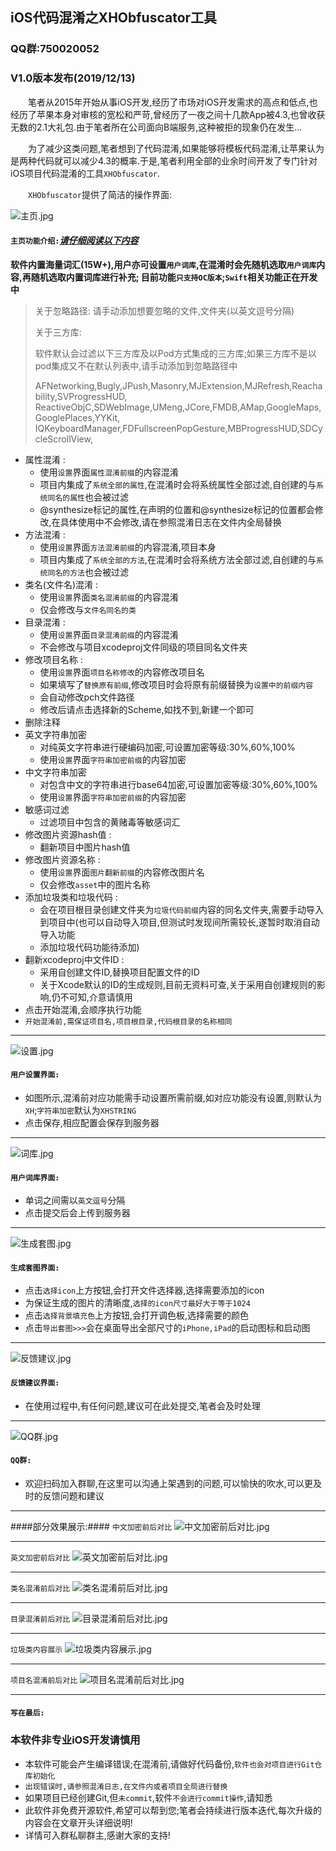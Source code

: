 ## iOS代码混淆之XHObfuscator工具
### QQ群:750020052
### V1.0版本发布(2019/12/13)

&ensp;&ensp;&ensp;&ensp;笔者从2015年开始从事iOS开发,经历了市场对iOS开发需求的高点和低点,也经历了苹果本身对审核的宽松和严苛,曾经历了一夜之间十几款App被4.3,也曾收获无数的2.1大礼包.由于笔者所在公司面向B端服务,这种被拒的现象仍在发生...

&ensp;&ensp;&ensp;&ensp;为了减少这类问题,笔者想到了代码混淆,如果能够将模板代码混淆,让苹果认为是两种代码就可以减少4.3的概率.于是,笔者利用全部的业余时间开发了专门针对iOS项目代码混淆的工具```XHObfuscator```.

&ensp;&ensp;&ensp;&ensp;```XHObfuscator```提供了简洁的操作界面:

![主页.jpg](https://upload-images.jianshu.io/upload_images/20083069-093e9d56daed1731.jpg?imageMogr2/auto-orient/strip%7CimageView2/2/w/1240)

#### ```主页功能介绍:```***[请仔细阅读以下内容]()***
**软件内置海量词汇(15W+),用户亦可设置```用户词库```,在混淆时会先随机选取```用户词库```内容,再随机选取内置词库进行补充;
目前功能```只支持OC版本```;```Swift```相关功能正在开发中**

>关于忽略路径: 请手动添加想要忽略的文件,文件夹(以英文逗号分隔)
>
>关于三方库: 
>
>软件默认会过滤以下三方库及以Pod方式集成的三方库;如果三方库不是以pod集成又不在默认列表中,请手动添加到忽略路径中
>
>AFNetworking,Bugly,JPush,Masonry,MJExtension,MJRefresh,Reachability,SVProgressHUD,
>ReactiveObjC,SDWebImage,UMeng,JCore,FMDB,AMap,GoogleMaps,GooglePlaces,YYKit,
>IQKeyboardManager,FDFullscreenPopGesture,MBProgressHUD,SDCycleScrollView,


* 属性混淆 :
	* 使用```设置```界面```属性混淆前缀```的内容混淆
	* 项目内集成了```系统全部的属性```,在混淆时会将系统属性全部过滤,自创建的与```系统同名的属性```也会被过滤
	* @synthesize标记的属性,在声明的位置和@synthesize标记的位置都会修改,在具体使用中不会修改,请在参照混淆日志在文件内全局替换
* 方法混淆 :
	* 使用```设置```界面```方法混淆前缀```的内容混淆,项目本身
	* 项目内集成了```系统全部的方法```,在混淆时会将系统方法全部过滤,自创建的与```系统同名的方法```也会被过滤
* 类名(文件名)混淆 :
	* 使用```设置```界面```类名混淆前缀```的内容混淆
	* 仅会修改与```文件名同名的类```
* 目录混淆 :
	* 使用```设置```界面```目录混淆前缀```的内容混淆
	* 不会修改与项目xcodeproj文件同级的项目同名文件夹
* 修改项目名称 :
	* 使用```设置```界面```项目名称修改```的内容修改项目名
	* 如果填写了```替换原有前缀```,修改项目时会将原有前缀替换为```设置中的前缀内容```
	* 会自动修改pch文件路径
	* 修改后请点击选择新的Scheme,如找不到,新建一个即可
* 删除注释
* 英文字符串加密
	* 对纯英文字符串进行硬编码加密,可设置加密等级:30%,60%,100%
	* 使用```设置```界面```字符串加密前缀```的内容加密
* 中文字符串加密
	* 对包含中文的字符串进行base64加密,可设置加密等级:30%,60%,100%
	* 使用```设置```界面```字符串加密前缀```的内容加密
* 敏感词过滤
	* 过滤项目中包含的黄赌毒等敏感词汇
* 修改图片资源hash值 : 
	* 翻新项目中图片hash值
* 修改图片资源名称 :
	* 使用```设置```界面```图片翻新前缀```的内容修改图片名
	* 仅会修改```asset```中的图片名称
* 添加垃圾类和垃圾代码 :
	* 会在项目根目录创建文件夹为```垃圾代码前缀```内容的同名文件夹,需要手动导入到项目中(也可以自动导入项目,但测试时发现间所需较长,遂暂时取消自动导入功能
	* 添加垃圾代码功能待添加)
* 翻新xcodeproj中文件ID :
	* 采用自创建文件ID,替换项目配置文件的ID
	* 关于Xcode默认的ID的生成规则,目前无资料可查,关于采用自创建规则的影响,仍不可知,介意请慎用
* 点击开始混淆,会顺序执行功能
* ```开始混淆前,需保证项目名,项目根目录,代码根目录的名称相同```
___

![设置.jpg](https://imgconvert.csdnimg.cn/aHR0cHM6Ly91cGxvYWQtaW1hZ2VzLmppYW5zaHUuaW8vdXBsb2FkX2ltYWdlcy8yMDA4MzA2OS03NDRmN2YyNDNlMmZiNzA1LmpwZw?x-oss-process=image/format,png)
#### ```用户设置界面:```
* 如图所示,混淆前对应功能需手动设置所需前缀,如对应功能没有设置,则默认为```XH```;```字符串加密```默认为```XHSTRING```
* 点击保存,相应配置会保存到服务器

___
![词库.jpg](https://imgconvert.csdnimg.cn/aHR0cHM6Ly91cGxvYWQtaW1hZ2VzLmppYW5zaHUuaW8vdXBsb2FkX2ltYWdlcy8yMDA4MzA2OS1kNzIzZjZkNDNkZTY5YmUwLmpwZw?x-oss-process=image/format,png)
#### ```用户词库界面:```
* 单词之间需以```英文逗号```分隔
* 点击提交后会上传到服务器

___

![生成套图.jpg](https://imgconvert.csdnimg.cn/aHR0cHM6Ly91cGxvYWQtaW1hZ2VzLmppYW5zaHUuaW8vdXBsb2FkX2ltYWdlcy8yMDA4MzA2OS01YjYzNTRlZjkyNjY1MTBlLmpwZw?x-oss-process=image/format,png)
#### ```生成套图界面:```
* 点击```选择icon```上方按钮,会打开文件选择器,选择需要添加的icon
* 为保证生成的图片的清晰度,```选择的icon尺寸最好大于等于1024```
* 点击```选择背景填充色```上方按钮,会打开调色板,选择需要的颜色
* 点击```导出套图>>>```会在桌面导出全部尺寸的```iPhone,iPad```的启动图标和启动图

___

![反馈建议.jpg](https://imgconvert.csdnimg.cn/aHR0cHM6Ly91cGxvYWQtaW1hZ2VzLmppYW5zaHUuaW8vdXBsb2FkX2ltYWdlcy8yMDA4MzA2OS1jZmQwYmM0NThhZTBjM2RlLmpwZw?x-oss-process=image/format,png)
#### ```反馈建议界面:```
* 在使用过程中,有任何问题,建议可在此处提交,笔者会及时处理

___

![QQ群.jpg](https://imgconvert.csdnimg.cn/aHR0cHM6Ly91cGxvYWQtaW1hZ2VzLmppYW5zaHUuaW8vdXBsb2FkX2ltYWdlcy8yMDA4MzA2OS1jYjBjMTRmNGUwOWQ3NWFiLmpwZw?x-oss-process=image/format,png)
#### ```QQ群:```
* 欢迎扫码加入群聊,在这里可以沟通上架遇到的问题,可以愉快的吹水,可以更及时的反馈问题和建议

___

####部分效果展示:####
```中文加密前后对比```
![中文加密前后对比.jpg](https://upload-images.jianshu.io/upload_images/20083069-5c984411c4a1e86f.jpg?imageMogr2/auto-orient/strip%7CimageView2/2/w/1240)
___

```英文加密前后对比```
![英文加密前后对比.jpg](https://upload-images.jianshu.io/upload_images/20083069-1079d1ed18c2ed73.jpg?imageMogr2/auto-orient/strip%7CimageView2/2/w/1240)
___

```类名混淆前后对比```
![类名混淆前后对比.jpg](https://upload-images.jianshu.io/upload_images/20083069-ee76c6c0d64757df.jpg?imageMogr2/auto-orient/strip%7CimageView2/2/w/1240)
___

```目录混淆前后对比```
![目录混淆前后对比.jpg](https://upload-images.jianshu.io/upload_images/20083069-a6a85c849d6ba378.jpg?imageMogr2/auto-orient/strip%7CimageView2/2/w/1240)
___

```垃圾类内容展示```
![垃圾类内容展示.jpg](https://upload-images.jianshu.io/upload_images/20083069-f485111eadc97284.jpg?imageMogr2/auto-orient/strip%7CimageView2/2/w/1240)
___

```项目名混淆前后对比```
![项目名混淆前后对比.jpg](https://upload-images.jianshu.io/upload_images/20083069-198a4bfeae821bfe.jpg?imageMogr2/auto-orient/strip%7CimageView2/2/w/1240)






___

#### ```写在最后:```

### 本软件非专业iOS开发请慎用 ###

* 本软件可能会产生编译错误;在混淆前,请做好代码备份,```软件也会对项目进行Git仓库初始化```
* ```出现错误时,请参照混淆日志,在文件内或者项目全局进行替换```
* 如果项目已经创建Git,但```未commit```,软件```不会进行commit操作```,请知悉
* 此软件非免费开源软件,希望可以帮到您;笔者会持续进行版本迭代,每次升级的内容会在文章开头详细说明!
* 详情可入群私聊群主,感谢大家的支持!


